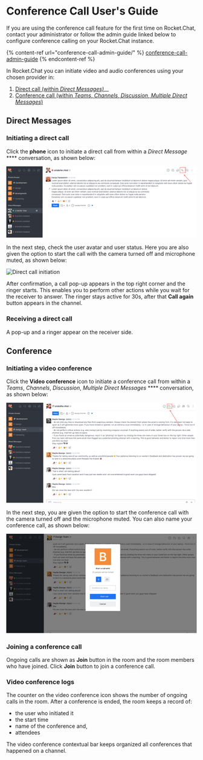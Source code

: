 # Conference Call User's Guide

If you are using the conference call feature for the first time on Rocket.Chat, contact your administrator or follow the admin guide linked below to configure conference calling on your Rocket.Chat instance.

{% content-ref url="conference-call-admin-guide/" %}
[conference-call-admin-guide](conference-call-admin-guide/)
{% endcontent-ref %}

In Rocket.Chat you can initiate video and audio conferences using your chosen provider in:

1. [Direct call (within _Direct Messages)_](conference-call-users-guide.md#direct-messages)__
2. [Conference call (within _Teams_, _Channels_, _Discussion_, _Multiple Direct Messages_)](conference-call-users-guide.md#conference-call)

## Direct Messages

### Initiating a direct call

Click the **phone** icon to initiate a direct call from within a _Direct Message_ **** conversation, as shown below:

![Direct call ](../../.gitbook/assets/DirectCall.png)

In the next step, check the user avatar and user status. Here you are also given the option to start the call with the camera turned off and microphone muted, as shown below:

![Direct call initiation ](<../../.gitbook/assets/DirectCallUserIcon\&Status (1).png>)

After confirmation, a call pop-up appears in the top right corner and the ringer starts. This enables you to perform other actions while you wait for the receiver to answer. The ringer stays active for 30s, after that **Call again** button appears in the channel.  &#x20;

### Receiving a direct call

A pop-up and a ringer appear on the receiver side.&#x20;

## Conference

### Initiating a video conference

Click the **Video conference** icon to initiate a conference call from within a _Teams_, _Channels_, _Discussion_, _Multiple Direct Messages_ **** conversation, as shown below:

![Conference call](../../.gitbook/assets/ConferenceCall.png)

In the next step, you are given the option to start the conference call with the camera turned off and the microphone muted. You can also name your conference call, as shown below:

![Conference initiation ](../../.gitbook/assets/ConferenceCallName.png)

### Joining a conference call

Ongoing calls are shown as **Join** button in the room and the room members who have joined. Click **Join** button to join a conference call.

### Video conference logs

The counter on the video conference icon shows the number of ongoing calls in the room. After a conference is ended, the room keeps a record of:

* the user who initiated it
* the start time
* name of the conference and,
* attendees&#x20;

The video conference contextual bar keeps organized all conferences that happened on a channel.&#x20;
